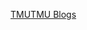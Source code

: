 [TMU](https://tmu.ac.in)[TMU Blogs](https://www.tmu.ac.in/blog/msc-microbiology-course-details-syllabus-eligibility-colleges-fees-and-jobs)
